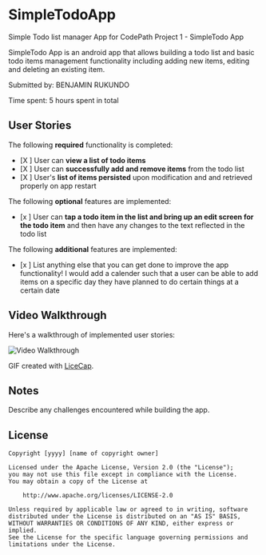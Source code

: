 # SimpleTodoApp
Simple Todo list manager App for CodePath
 Project 1 - SimpleTodo App

SimpleTodo App is an android app that allows building a todo list and basic todo items management functionality including adding new items, editing and deleting an existing item.

Submitted by: BENJAMIN RUKUNDO

Time spent: 5 hours spent in total

## User Stories

The following **required** functionality is completed:

* [X ] User can **view a list of todo items**
* [X ] User can **successfully add and remove items** from the todo list
* [X ] User's **list of items persisted** upon modification and and retrieved properly on app restart

The following **optional** features are implemented:

* [x ] User can **tap a todo item in the list and bring up an edit screen for the todo item** and then have any changes to the text reflected in the todo list

The following **additional** features are implemented:

* [x ] List anything else that you can get done to improve the app functionality!
I would add a calender such that a user can be able to add items on a specific day they have planned to do certain things at a certain date

## Video Walkthrough

Here's a walkthrough of implemented user stories:

<img src='https://i.imgur.com/ybLDeVN.gif' title='Video Walkthrough' width='' alt='Video Walkthrough' />


GIF created with [LiceCap](http://www.cockos.com/licecap/).

## Notes

Describe any challenges encountered while building the app.

## License

    Copyright [yyyy] [name of copyright owner]

    Licensed under the Apache License, Version 2.0 (the "License");
    you may not use this file except in compliance with the License.
    You may obtain a copy of the License at

        http://www.apache.org/licenses/LICENSE-2.0

    Unless required by applicable law or agreed to in writing, software
    distributed under the License is distributed on an "AS IS" BASIS,
    WITHOUT WARRANTIES OR CONDITIONS OF ANY KIND, either express or implied.
    See the License for the specific language governing permissions and
    limitations under the License.
